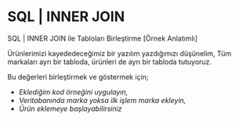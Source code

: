 # SQL | INNER JOIN
SQL | INNER JOIN ile Tabloları Birleştirme [Örnek Anlatımlı] 

Ürünlerimizi kayededeceğimiz bir yazılım yazdığımızı düşünelim,
Tüm markaları ayrı bir tabloda, ürünleri de ayrı bir tabloda tutuyoruz.

Bu değerleri birleştirmek ve göstermek için;  
- *Eklediğim kod örneğini uygulayın,*  
- *Veritabanında marka yoksa ilk işlem marka ekleyin,*  
- *Ürün eklemeye başlayabilirsiniz*
